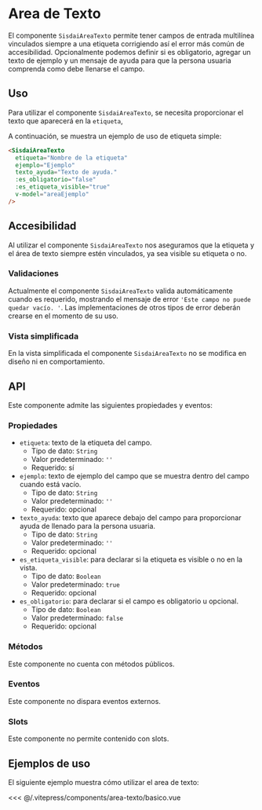 <script setup>
import EjemploBasico from "../../.vitepress/components/area-texto/basico.vue";
</script>

# Area de Texto

El componente `SisdaiAreaTexto` permite tener campos de entrada multilínea vinculados siempre a una etiqueta corrigiendo así el error más común de accesibilidad. Opcionalmente podemos definir si es obligatorio, agregar un texto de ejemplo y un mensaje de ayuda para que la persona usuaria comprenda como debe llenarse el campo. 

<section id="uso">

## Uso

Para utilizar el componente `SisdaiAreaTexto`, se necesita proporcionar el texto que aparecerá en la `etiqueta`, 

A continuación, se muestra un ejemplo de uso de etiqueta simple:

```html
<SisdaiAreaTexto 
  etiqueta="Nombre de la etiqueta"
  ejemplo="Ejemplo"
  texto_ayuda="Texto de ayuda."
  :es_obligatorio="false"
  :es_etiqueta_visible="true"
  v-model="areaEjemplo"
/>
```
## Accesibilidad

Al utilizar el componente `SisdaiAreaTexto` nos aseguramos que la etiqueta y el área de texto siempre estén vinculados, ya sea visible su etiqueta o no. 

### Validaciones

Actualmente el componente `SisdaiAreaTexto` valida automáticamente cuando es requerido, mostrando el mensaje de error `'Este campo no puede quedar vacío. '`. Las implementaciones de otros tipos de error deberán crearse en el momento de su uso. 

### Vista simplificada

En la vista simplificada el componente `SisdaiAreaTexto` no se modifica en diseño ni en comportamiento.

</section>

<section id="api">

## API

Este componente admite las siguientes propiedades y eventos:

### Propiedades

- `etiqueta`: texto de la etiqueta del campo.
  - Tipo de dato: `String`
  - Valor predeterminado: `''`
  - Requerido: sí
- `ejemplo`: texto de ejemplo del campo que se muestra dentro del campo cuando está vacío.
  - Tipo de dato: `String`
  - Valor predeterminado: `''`
  - Requerido: opcional
- `texto_ayuda`: texto que aparece debajo del campo para proporcionar ayuda de llenado para la persona usuaria.
  - Tipo de dato: `String`
  - Valor predeterminado: `''`
  - Requerido: opcional
- `es_etiqueta_visible`: para declarar si la etiqueta es visible o no en la vista.
  - Tipo de dato: `Boolean`
  - Valor predeterminado: `true`
  - Requerido: opcional
- `es_obligatorio`: para declarar si el campo es obligatorio u opcional.
  - Tipo de dato: `Boolean`
  - Valor predeterminado: `false`
  - Requerido: opcional

### Métodos

Este componente no cuenta con métodos públicos.

### Eventos

Este componente no dispara eventos externos.

### Slots

Este componente no permite contenido con slots.

</section>

<section id="ejemplos">

## Ejemplos de uso

El siguiente ejemplo muestra cómo utilizar el area de texto:

<EjemploBasico />
<<< @/.vitepress/components/area-texto/basico.vue
</section>